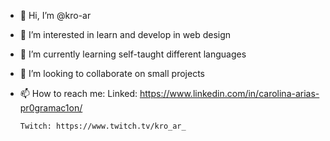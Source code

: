- 👋 Hi, I’m @kro-ar
- 👀 I’m interested in learn and develop in web design
- 🌱 I’m currently learning self-taught different languages
- 💞️ I’m looking to collaborate on small projects 
- 📫 How to reach me:
      Linked: https://www.linkedin.com/in/carolina-arias-pr0gramac1on/
     
      Twitch: https://www.twitch.tv/kro_ar_

<!---
kro-ar/kro-ar is a ✨ special ✨ repository because its `README.md` (this file) appears on your GitHub profile.
You can click the Preview link to take a look at your changes.
--->
